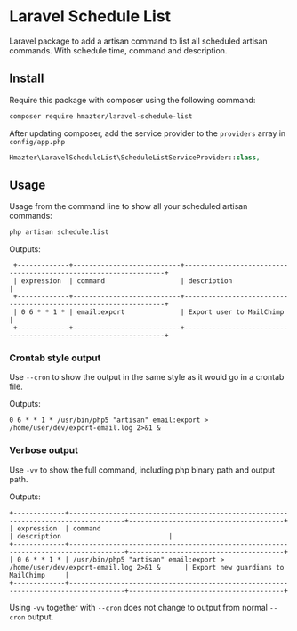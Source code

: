 Laravel Schedule List
=====================

Laravel package to add a artisan command to list all scheduled artisan commands. 
With schedule time, command and description.


## Install

Require this package with composer using the following command:

```bash
composer require hmazter/laravel-schedule-list
```

After updating composer, add the service provider to the `providers` array in `config/app.php`

```php
Hmazter\LaravelScheduleList\ScheduleListServiceProvider::class,
```

## Usage

Usage from the command line to show all your scheduled artisan commands:

```bash
php artisan schedule:list
```

Outputs:

     +-------------+---------------------------+-----------------------------------------------------------------+
     | expression  | command                   | description                                                     |
     +-------------+---------------------------+-----------------------------------------------------------------+
     | 0 6 * * 1 * | email:export              | Export user to MailChimp                                        |
     +-------------+---------------------------+-----------------------------------------------------------------+

### Crontab style output

Use `--cron` to show the output in the same style as it would go in a crontab file.

Outputs:

    0 6 * * 1 * /usr/bin/php5 "artisan" email:export > /home/user/dev/export-email.log 2>&1 &

### Verbose output

Use `-vv` to show the full command, including php binary path and output path.

Outputs:

    +-------------+------------------------------------------------------------------------------------+---------------------------------------+
    | expression  | command                                                                            | description                           |
    +-------------+------------------------------------------------------------------------------------+---------------------------------------+
    | 0 6 * * 1 * | /usr/bin/php5 "artisan" email:export > /home/user/dev/export-email.log 2>&1 &      | Export new guardians to MailChimp     |
    +-------------+------------------------------------------------------------------------------------+---------------------------------------+

Using `-vv` together with `--cron` does not change to output from normal `--cron` output.